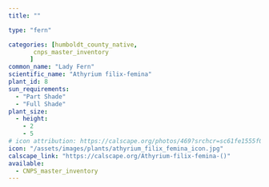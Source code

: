 ```yaml
---
title: ""

type: "fern"

categories: [humboldt_county_native,
       cnps_master_inventory
      ]
common_name: "Lady Fern"
scientific_name: "Athyrium filix-femina"
plant_id: 8
sun_requirements:
  - "Part Shade"
  - "Full Shade"
plant_size:
  - height: 
    - 2
    - 5
# icon attribution: https://calscape.org/photos/469?srchcr=sc61fe1555f070b 
icon: "/assets/images/plants/athyrium_filix_femina_icon.jpg"
calscape_link: "https://calscape.org/Athyrium-filix-femina-()"
available: 
  - CNPS_master_inventory
---
```


